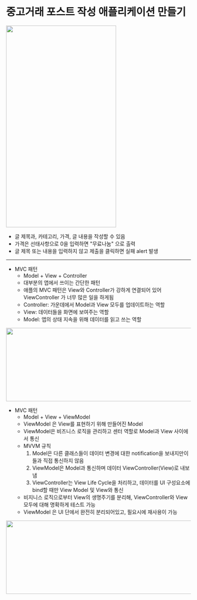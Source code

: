중고거래 포스트 작성 애플리케이션 만들기
===========
<img src="https://user-images.githubusercontent.com/55949986/205566056-5d4a26ee-0ceb-4877-a2a9-beff78ed8ff9.gif" width="300" height="550"/>

* 글 제목과, 카테고리, 가격, 글 내용을 작성할 수 있음
* 가격은 선태사항으로 0을 입력하면 "무료나눔" 으로 출력
* 글 제목 또는 내용을 입력하지 않고 제출을 클릭하면 실패 alert 발생
---------------------------------------
* MVC 패턴
  * Model + View + Controller
  * 대부분의 앱에서 쓰이는 간단한 패턴
  * 애플의 MVC 패턴은 View와 Controller가 강하게 연결되어 있어 ViewController 가 너무 많은 일을 하게됨
  * Controller: 가운데에서 Model과 View 모두를 업데이트하는 역할
  * View: 데이터들을 화면에 보여주는 역할
  *  Model: 앱의 상태 지속을 위해 데이터를 읽고 쓰는 역할

<img src="https://user-images.githubusercontent.com/55949986/205870310-39027252-cdba-461e-921b-ee7b0c42cbf2.png" width="650" height="200"/>


* MVC 패턴
  * Model + View + ViewModel
  * ViewModel 은 View를 표현하기 위해 만들어진 Model
  * ViewModel은 비즈니스 로직을 관리하고 센터 역할로 Model과 View 사이에서 통신
  * MVVM 규칙
    1. Model은 다른 클래스들이 데이터 변경에 대한 notification을 보내지만이들과 직접 통신하지 않음
    2. ViewModel은 Model과 통신하며 데이터 ViewController(View)로 내보냄
    3. ViewController는 View Life Cycle을 처리하고, 데이터를 UI 구성요소에 bind할 때만 View Model 및 View와 통신
  * 비지니스 로직으로부터 View의 생명주기를 분리해, ViewController와 View 모두에 대해 명확하게 테스트 가능
  * ViewModel 은 UI 단에서 완전히 분리되어있고, 필요시에 재사용이 가능
  
<img src="https://user-images.githubusercontent.com/55949986/205870853-f855788e-2c30-4fef-9063-a5bb86d2fd9d.png" width="700" height="200"/>
